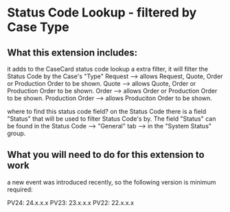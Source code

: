 # Status Code Lookup - filtered by Case Type


## What this extension includes:

it adds to the CaseCard status code lookup a extra filter,
it will filter the Status Code by the Case's "Type"
Request --> allows Request, Quote, Order or Production Order to be shown.
Quote --> allows Quote, Order or Production Order to be shown.
Order --> allows Order or Production Order to be shown.
Production Order --> allows Produciton Order to be shown.

where to find this status code field?
on the Status Code there is a field "Status" that will be used to filter Status Code's by.
The field "Status" can be found in the Status Code --> "General" tab --> in the "System Status" group.


## What you will need to do for this extension to work

a new event was introduced recently, so the following version is minimum required:

PV24: 24.x.x.x
PV23: 23.x.x.x
PV22: 22.x.x.x

